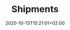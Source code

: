 ---
title: "Shipments"
description: "Details on the Advert resource endpoint"
date: 2020-10-13T15:21:01+02:00
lastmod: 2020-10-13T15:21:01+02:00
draft: false
images: []
menu:
  docs:
    parent: "v2"
weight: 160
toc: true
---